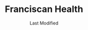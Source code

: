 ---
layout: location-page
date: Last Modified
description: "Local COVID-19 testing is available at Franciscan Health in Indiana, Indiana, USA."
permalink: "locations/indiana/indiana/franciscan-health/"
tags:
  - locations
  - indiana
title: Franciscan Health
uniqueName: franciscan-health
state: Indiana
stateAbbr: IN
hood: "Indiana"
address: "301 West Homer Street"
city: "Indiana"
zip: "46360"
zipsNearby: "46501 46912 46502 46301 46302 46504 46506 46507 47925 46508 46303 46304 46307 46308 46511 46922 46310 46513 46311 46312 46514 46515 46516 46517 46524 47943 47946 46931 46401 46402 46403 46404 46405 46406 46407 46408 46409 46410 46411 46526 46527 46528 46530 46319 46531 46532 46320 46321 46322 46323 46324 46325 46327 46340 46341 46342 46935 46939 46345 46346 46534 46347 46348 46349 46536 46537 46350 46352 46538 46945 46355 46356 47957 46539 46360 46361 46540 46542 46365 46544 46545 46546 47959 46960 46968 47963 47964 46550 46552 46553 46366 46554 46556 46561 46563 46368 47978 46975 46371 46372 46978 46373 46374 46375 46376 46377 46601 46613 46614 46615 46616 46617 46619 46624 46626 46628 46634 46635 46637 46660 46680 46699 46985 46379 46567 46381 46570 46572 46382 46383 46384 46385 46573 46574 46390 46391 46380 46392 46393 46394 46996 46595 49013 49101 49022 49023 49102 49103 49104 49027 49106 49107 49031 49038 49039 49043 49045 49047 49111 49112 49130 49113 49115 49057 49061 49063 49116 49064 49065 49067 49117 49119 49120 49079 49084 49085 49125 49126 49090 49127 49128 49129 49095 49098 60007 60009 60290 60015 60016 60017 60018 60019 60201 60202 60203 60204 60208 60209 60022 60025 60026 60029 60035 60037 60040 60043 60045 60053 60056 60062 60065 60068 60070 60076 60077 60082 60090 60091 60093 60101 60401 60104 60105 60106 60402 60406 60513 60409 60499 60411 60412 60415 60514 60417 60419 60515 60516 60517 60126 60422 60130 60423 60131 60176 60425 60940 60426 60428 60429 60141 60521 60522 60523 60527 60561 60430 60944 60143 60525 60526 60438 60439 60440 60490 60441 60491 60148 60534 60442 60950 60443 60153 60154 60155 60160 60161 60162 60163 60164 60165 60445 60448 60954 60449 60451 60452 60453 60454 60455 60456 60457 60458 60459 60301 60302 60303 60304 60305 60461 60462 60467 60463 60464 60466 60484 60468 60469 60471 60171 60546 60472 60958 60473 60475 60501 60476 60477 60478 60487 60181 60558 60559 60480 60191 60399 60465 60482 60601 60602 60603 60604 60605 60606 60607 60608 60609 60610 60611 60612 60613 60614 60615 60616 60617 60618 60619 60620 60621 60622 60623 60624 60625 60626 60628 60629 60630 60631 60632 60633 60634 60636 60637 60638 60639 60640 60641 60642 60643 60644 60645 60646 60647 60649 60651 60652 60653 60654 60655 60656 60657 60659 60660 60661 60664 60666 60668 60669 60670 60673 60674 60675 60677 60678 60680 60681 60682 60684 60685 60686 60687 60688 60689 60690 60691 60693 60694 60695 60696 60697 60699 60701 60706 60707 60712 60714 60803 60804 60805 60827 46604 46620 49121 60679 60570 60663" 
mapUrl: "http://maps.apple.com/?q=Franciscan+Health&address=301+West+Homer+Street,Indiana,Indiana,46360"
locationType: Drive-thru
phone: "219-877-1474"
website: "https://www.franciscanhealth.org/news-and-events/news/new-visitor-restrictions-covid-19-testing-begin-franciscan-health-michigan-city"
onlineBooking: undefined
closed: undefined
closedUpdate: May 18th, 2020
notes: "Requires doctor's referral. Patients only."
days: Weekdays
hours: 10AM-4PM
ctaMessage: Learn more
ctaUrl: "https://www.franciscanhealth.org/news-and-events/news/new-visitor-restrictions-covid-19-testing-begin-franciscan-health-michigan-city"
---